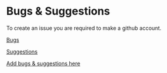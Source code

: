 # Bugs & Suggestions

To create an issue you are required to make a github account.

[Bugs](../../projects/1)

[Suggestions](../../projects/2)

[Add bugs & suggestions here](../../issues)
